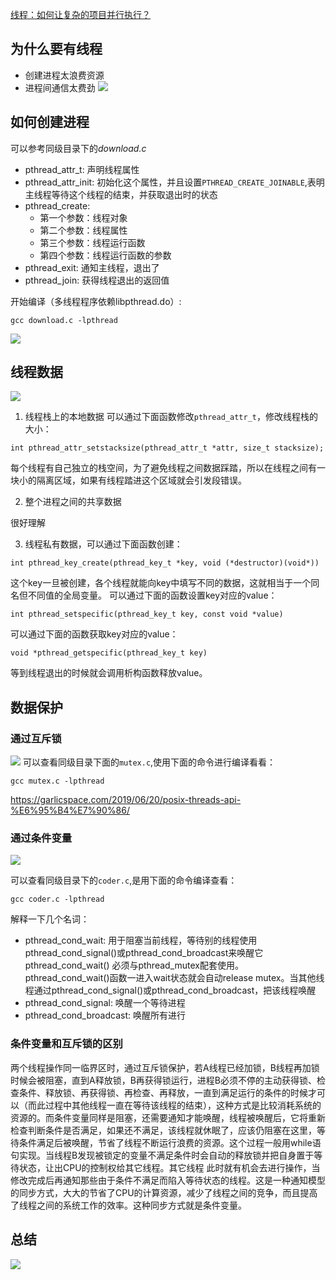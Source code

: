 [线程：如何让复杂的项目并行执行？](https://time.geekbang.org/column/article/91289)



## 为什么要有线程

- 创建进程太浪费资源
- 进程间通信太费劲
![](https://user-images.githubusercontent.com/12036324/64664218-0ddd7e00-d481-11e9-8559-2f4d6b3b0c1d.png)
## 如何创建进程

可以参考同级目录下的*download.c*

- pthread_attr_t: 声明线程属性
- pthread_attr_init: 初始化这个属性，并且设置`PTHREAD_CREATE_JOINABLE`,表明主线程等待这个线程的结束，并获取退出时的状态
- pthread_create:
  + 第一个参数：线程对象
  + 第二个参数：线程属性
  + 第三个参数：线程运行函数
  + 第四个参数：线程运行函数的参数
- pthread_exit: 通知主线程，退出了
- pthread_join: 获得线程退出的返回值


开始编译（多线程程序依赖libpthread.do）:
```shell
gcc download.c -lpthread
```
![](https://user-images.githubusercontent.com/12036324/64664211-074f0680-d481-11e9-8cb7-024a630c0895.png)


## 线程数据

![](https://user-images.githubusercontent.com/12036324/64664206-01f1bc00-d481-11e9-9185-21364a8c8c79.png)

1. 线程栈上的本地数据
可以通过下面函数修改`pthread_attr_t`，修改线程栈的大小：
```shell
int pthread_attr_setstacksize(pthread_attr_t *attr, size_t stacksize);
```

每个线程有自己独立的栈空间，为了避免线程之间数据踩踏，所以在线程之间有一块小的隔离区域，如果有线程踏进这个区域就会引发段错误。


2. 整个进程之间的共享数据

很好理解

3. 线程私有数据，可以通过下面函数创建：

```shell
int pthread_key_create(pthread_key_t *key, void (*destructor)(void*))
```
这个key一旦被创建，各个线程就能向key中填写不同的数据，这就相当于一个同名但不同值的全局变量。
可以通过下面的函数设置key对应的value：
```shell
int pthread_setspecific(pthread_key_t key, const void *value)
```
可以通过下面的函数获取key对应的value：
```shell
void *pthread_getspecific(pthread_key_t key)
```

等到线程退出的时候就会调用析构函数释放value。

## 数据保护

### 通过互斥锁

![](https://user-images.githubusercontent.com/12036324/64664200-fb634480-d480-11e9-9e6d-d9031b3a200a.png)
可以查看同级目录下面的`mutex.c`,使用下面的命令进行编译看看：
```shell
gcc mutex.c -lpthread
```
https://garlicspace.com/2019/06/20/posix-threads-api-%E6%95%B4%E7%90%86/

### 通过条件变量
![](https://user-images.githubusercontent.com/12036324/64664197-f69e9080-d480-11e9-9283-567467ed6253.png)

可以查看同级目录下的`coder.c`,是用下面的命令编译查看：
```shell
gcc coder.c -lpthread
```
解释一下几个名词：
- pthread_cond_wait: 用于阻塞当前线程，等待别的线程使用pthread_cond_signal()或pthread_cond_broadcast来唤醒它
pthread_cond_wait() 必须与pthread_mutex配套使用。pthread_cond_wait()函数一进入wait状态就会自动release mutex。当其他线程通过pthread_cond_signal()或pthread_cond_broadcast，把该线程唤醒
- pthread_cond_signal: 唤醒一个等待进程
- pthread_cond_broadcast: 唤醒所有进行

### 条件变量和互斥锁的区别
两个线程操作同一临界区时，通过互斥锁保护，若A线程已经加锁，B线程再加锁时候会被阻塞，直到A释放锁，B再获得锁运行，进程B必须不停的主动获得锁、检查条件、释放锁、再获得锁、再检查、再释放，一直到满足运行的条件的时候才可以（而此过程中其他线程一直在等待该线程的结束），这种方式是比较消耗系统的资源的。而条件变量同样是阻塞，还需要通知才能唤醒，线程被唤醒后，它将重新检查判断条件是否满足，如果还不满足，该线程就休眠了，应该仍阻塞在这里，等待条件满足后被唤醒，节省了线程不断运行浪费的资源。这个过程一般用while语句实现。当线程B发现被锁定的变量不满足条件时会自动的释放锁并把自身置于等待状态，让出CPU的控制权给其它线程。其它线程 此时就有机会去进行操作，当修改完成后再通知那些由于条件不满足而陷入等待状态的线程。这是一种通知模型的同步方式，大大的节省了CPU的计算资源，减少了线程之间的竞争，而且提高了线程之间的系统工作的效率。这种同步方式就是条件变量。

## 总结

![](https://user-images.githubusercontent.com/12036324/64664190-f0a8af80-d480-11e9-8720-047773a702c5.png)



